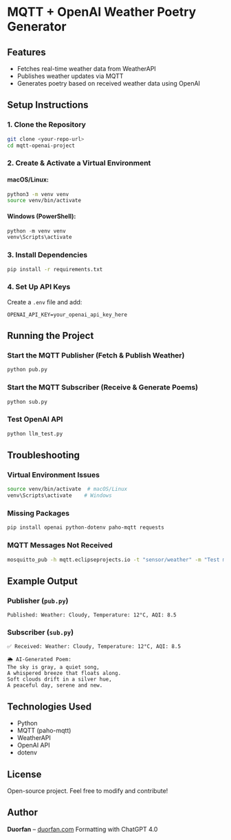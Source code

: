 # MQTT + OpenAI Weather Poetry Generator

## Features

- Fetches real-time weather data from WeatherAPI
- Publishes weather updates via MQTT
- Generates poetry based on received weather data using OpenAI

## Setup Instructions

### 1. Clone the Repository

```bash
git clone <your-repo-url>
cd mqtt-openai-project
```

### 2. Create & Activate a Virtual Environment

#### macOS/Linux:

```bash
python3 -m venv venv
source venv/bin/activate
```

#### Windows (PowerShell):

```powershell
python -m venv venv
venv\Scripts\activate
```

### 3. Install Dependencies

```bash
pip install -r requirements.txt
```

### 4. Set Up API Keys

Create a `.env` file and add:

```plaintext
OPENAI_API_KEY=your_openai_api_key_here
```

## Running the Project

### Start the MQTT Publisher (Fetch & Publish Weather)

```bash
python pub.py
```

### Start the MQTT Subscriber (Receive & Generate Poems)

```bash
python sub.py
```

### Test OpenAI API

```bash
python llm_test.py
```

## Troubleshooting

### Virtual Environment Issues

```bash
source venv/bin/activate  # macOS/Linux
venv\Scripts\activate    # Windows
```

### Missing Packages

```bash
pip install openai python-dotenv paho-mqtt requests
```

### MQTT Messages Not Received

```bash
mosquitto_pub -h mqtt.eclipseprojects.io -t "sensor/weather" -m "Test message: Hello MQTT!"
```

## Example Output

### Publisher (`pub.py`)

```
Published: Weather: Cloudy, Temperature: 12°C, AQI: 8.5
```

### Subscriber (`sub.py`)

```
✅ Received: Weather: Cloudy, Temperature: 12°C, AQI: 8.5

🌦️ AI-Generated Poem:
The sky is gray, a quiet song,
A whispered breeze that floats along.
Soft clouds drift in a silver hue,
A peaceful day, serene and new.
```

## Technologies Used

- Python
- MQTT (paho-mqtt)
- WeatherAPI
- OpenAI API
- dotenv

## License

Open-source project. Feel free to modify and contribute!

## Author

**Duorfan** – [duorfan.com](https://duorfan.com)
Formatting with ChatGPT 4.0

